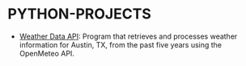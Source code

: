 # PYTHON-PROJECTS

- [Weather Data API](https://github.com/fiona-teo/Weather-Data-Analysis-and-Storage-System): Program that retrieves and processes weather information for Austin, TX, from the past five years using the OpenMeteo API.
